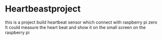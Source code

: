 # Heartbeastproject
this is a project build heartbeat sensor which connect with raspberry pi zero
It could measure the heart beat and show it on the small screen on the raspberry pi

